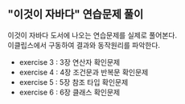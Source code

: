 ## "이것이 자바다" 연습문제 풀이

이것이 자바다 도서에 나오는 연습문제를 실제로 풀어본다.  
이클립스에서 구동하여 결과와 동작원리를 파악한다.

- exercise 3 : 3장 연산자 확인문제  
- exercise 4 : 4장 조건문과 반복문 확인문제  
- exercise 5 : 5장 참조 타입 확인문제  
- exercise 6 : 6장 클래스 확인문제
